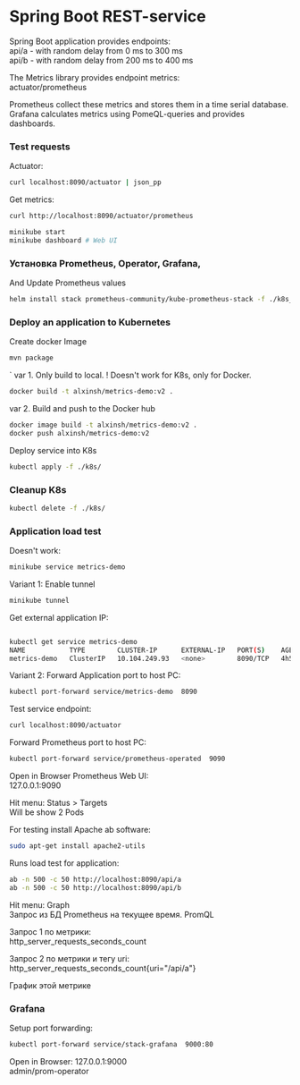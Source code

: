 # Spring Boot REST-service
Spring Boot application provides endpoints:  
api/a - with random delay from 0 ms to 300 ms  
api/b - with random delay from 200 ms to 400 ms  

The Metrics library provides endpoint metrics:  
actuator/prometheus

Prometheus collect these metrics and stores them in a time serial database.  
Grafana calculates metrics using PomeQL-queries and provides dashboards.

### Test requests
Actuator:
```bash
curl localhost:8090/actuator | json_pp
```

Get metrics:
```bash
curl http://localhost:8090/actuator/prometheus

minikube start
minikube dashboard # Web UI
```
### Установка Prometheus, Operator, Grafana,
And Update Prometheus values
```bash
helm install stack prometheus-community/kube-prometheus-stack -f ./k8s_prometheus/prometheus.yaml
```

### Deploy an application to Kubernetes
Create docker Image
```bash
mvn package
```
`
var 1. Only build to local.
! Doesn't work for K8s, only for Docker.
```bash
docker build -t alxinsh/metrics-demo:v2 .
```

var 2. Build and push to the Docker hub
```bash
docker image build -t alxinsh/metrics-demo:v2 .
docker push alxinsh/metrics-demo:v2
```

Deploy service into K8s
```bash
kubectl apply -f ./k8s/
```

### Cleanup K8s
```bash
kubectl delete -f ./k8s/ 
```

### Application load test
Doesn't work:
```bash
minikube service metrics-demo
```

Variant 1: Enable tunnel
```bash
minikube tunnel
```

Get external application IP:
```bash

kubectl get service metrics-demo
NAME           TYPE        CLUSTER-IP      EXTERNAL-IP   PORT(S)    AGE
metrics-demo   ClusterIP   10.104.249.93   <none>        8090/TCP   4h51m
```

Variant 2: Forward Application port to host PC:
```bash
kubectl port-forward service/metrics-demo  8090
```

Test service endpoint:
```bash
curl localhost:8090/actuator
```

Forward Prometheus port to host PC:
```bash
kubectl port-forward service/prometheus-operated  9090
```

Open in Browser Prometheus Web UI:  
127.0.0.1:9090

Hit menu: Status > Targets  
Will be show 2 Pods

For testing install Apache ab software:
```bash
sudo apt-get install apache2-utils
```

Runs load test for application:
```bash
ab -n 500 -c 50 http://localhost:8090/api/a
ab -n 500 -c 50 http://localhost:8090/api/b
```

Hit menu: Graph  
Запрос из БД Prometheus на текущее время. PromQL

Запрос 1 по метрики:  
http_server_requests_seconds_count

Запрос 2 по метрики и тегу uri:  
http_server_requests_seconds_count{uri="/api/a"}

График этой метрике

### Grafana
Setup port forwarding:
```bash
kubectl port-forward service/stack-grafana  9000:80
```

Open in Browser: 127.0.0.1:9000  
admin/prom-operator

